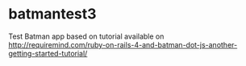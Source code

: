 batmantest3
===========

Test Batman app based on tutorial available on http://requiremind.com/ruby-on-rails-4-and-batman-dot-js-another-getting-started-tutorial/
